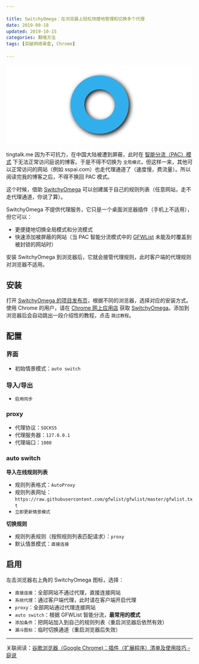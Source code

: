 ```yaml
---

title: SwitchyOmega：在浏览器上轻松快捷地管理和切换多个代理
date: 2019-09-18
updated: 2019-10-15  
categories: 翻墙方法   
tags: [突破网络审查, Chrome] 

---
```


![switchyomega](switchyomega/switchyomega.png)

tingtalk.me 因为不可抗力，在中国大陆被遭到屏蔽，此时在 [智能分流（PAC）模式](https://github.com/gfwlist/gfwlist) 下无法正常访问庭说的博客。于是不得不切换为 `全局模式`，但这样一来，其他可以正常访问的网站（例如 sspai.com）也走代理通道了（速度慢，费流量）。所以阅读完我的博客之后，不得不换回 PAC 模式。

这个时候，借助 [SwitchyOmega](https://github.com/FelisCatus/SwitchyOmega/) 可以创建属于自己的规则列表（任意网站，走不走代理通道，你说了算）。

<!-- more -->


SwitchyOmega 不提供代理服务，它只是一个桌面浏览器插件（手机上不适用），但它可以：
- 更便捷地切换全局模式和分流模式
- 快速添加被屏蔽的网站（当 PAC 智能分流模式中的 [GFWList](https://github.com/gfwlist/gfwlist) 未能及时覆盖到被封锁的网站时）



安装 SwitchyOmega 到浏览器后，它就会接管代理规则，此时客户端的代理规则对浏览器不适用。




## 安装

打开 [SwitchyOmega 的项目发布页](https://github.com/FelisCatus/SwitchyOmega/releases)，根据不同的浏览器，选择对应的安装方式。使用 Chrome 的用户，请在 [Chrome 网上应用店](https://chrome.google.com/webstore/detail/proxy-switchyomega/padekgcemlokbadohgkifijomclgjgif?hl=zh-CN) 获取 [SwitchyOmega](https://chrome.google.com/webstore/detail/proxy-switchyomega/padekgcemlokbadohgkifijomclgjgif?hl=zh-CN)。添加到浏览器后会自动跳出一段介绍性的教程，点击 `跳过教程`。



## 配置

### 界面

- 初始情景模式：`auto switch`


### 导入/导出

- `启用同步`

### proxy

- 代理协议：`SOCKS5`
- 代理服务器：`127.0.0.1`
- 代理端口：`1080`

### auto switch

**导入在线规则列表**
- 规则列表格式：`AutoProxy`
- 规则列表网址：`https://raw.githubusercontent.com/gfwlist/gfwlist/master/gfwlist.txt`
- `立即更新情景模式`

**切换规则**
- 规则列表规则（按照规则列表匹配请求）：`proxy`
- 默认情景模式：`直接连接`


## 启用

左击浏览器右上角的 SwitchyOmega 图标，选择：
- `直接连接`：全部网站不通过代理，直接连接网站
- `系统代理`：通过客户端代理，此时请在客户端开启代理
- `proxy`：全部网站通过代理连接网站
- `auto switch`：根据 GFWList 智能分流，**最常用的模式**
- `添加条件`：把网站加入到自己的规则列表（重启浏览器后依然有效）
- `漏斗图标`：临时切换通道（重启浏览器后失效）



---

关联阅读：[谷歌浏览器（Google Chrome)：插件（扩展程序）清单及使用技巧 - 庭说](https://tingtalk.me/chrome/)